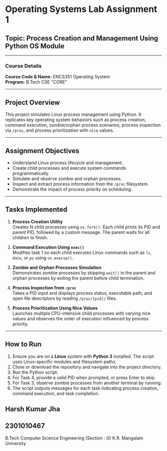 # Operating Systems Lab Assignment 1  
## Topic: Process Creation and Management Using Python OS Module

---

### Course Details  
**Course Code & Name:** ENCS351 Operating System  
**Program:** B.Tech CSE "CORE" 

---

## Project Overview

This project simulates Linux process management using Python. It replicates key operating system behaviors such as process creation, command execution, zombie/orphan process scenarios, process inspection via `/proc`, and process prioritization with `nice` values.

---

## Assignment Objectives

- Understand Linux process lifecycle and management.
- Create child processes and execute system commands programmatically.
- Simulate and observe zombie and orphan processes.
- Inspect and extract process information from the `/proc` filesystem.
- Demonstrate the impact of process priority on scheduling.

---

## Tasks Implemented

1. **Process Creation Utility**  
   Creates N child processes using `os.fork()`. Each child prints its PID and parent PID, followed by a custom message. The parent waits for all children to finish.

2. **Command Execution Using `exec()`**  
   Modifies task 1 so each child executes Linux commands such as `ls`, `date`, or `ps` using `os.execvp()`.

3. **Zombie and Orphan Processes Simulation**  
   Demonstrates zombie processes by skipping `wait()` in the parent and orphan processes by exiting the parent before child termination.

4. **Process Inspection from `/proc`**  
   Takes a PID input and displays process status, executable path, and open file descriptors by reading `/proc/[pid]/` files.

5. **Process Prioritization Using Nice Values**  
   Launches multiple CPU-intensive child processes with varying nice values and observes the order of execution influenced by process priority.

---

## How to Run

1. Ensure you are on a **Linux** system with **Python 3** installed. The script uses Linux-specific modules and filesystem paths.  
2. Clone or download the repository and navigate into the project directory.  
3. Run the Python script:
4. For Task 4, provide a valid PID when prompted, or press Enter to skip.  
5. For Task 3, observe zombie processes from another terminal by running:  
6. The script outputs messages for each task indicating process creation, command execution, and task completion.



## Harsh Kumar Jha 
## 2301010467
B.Tech Computer Science Engineering (Section : G)
K.R. Mangalam University






